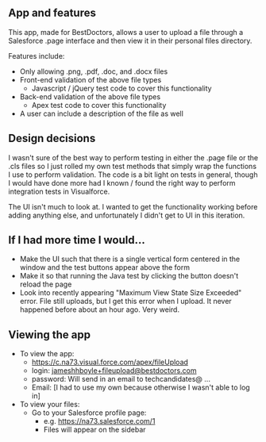 ## App and features

This app, made for BestDoctors, allows a user
to upload a file through a Salesforce .page interface and then view it in their personal files directory. 

Features include:
* Only allowing .png, .pdf, .doc, and .docx files
* Front-end validation of the above file types
    * Javascript / jQuery test code to cover this functionality
* Back-end validation of the above file types
    * Apex test code to cover this functionality
* A user can include a description of the file as well

## Design decisions

I wasn't sure of the best way to perform testing in either the .page file or the .cls files so I just rolled my own test methods that simply wrap the functions I use to perform validation. The code is a bit light on tests in general, though I would have done more had I known / found the right way to perform integration tests
in Visualforce.

The UI isn't much to look at. I wanted to get the functionality working before adding anything else, and unfortunately I didn't get to UI in this iteration.

## If I had more time I would...
* Make the UI such that there is a single vertical form centered in the window and the test buttons appear above the form
* Make it so that running the Java test by clicking the button doesn't reload the page
* Look into recently appearing "Maximum View State Size Exceeded" error. File still uploads, but I get this error when I upload. It never happened before about an hour ago. Very weird.

## Viewing the app

* To view the app: 
    * https://c.na73.visual.force.com/apex/fileUpload
    * login: jameshhboyle+fileupload@bestdoctors.com
    * password: Will send in an email to techcandidates@ ...
    * Email: [I had to use my own because otherwise I wasn't able to log in]
* To view your files:
    * Go to your Salesforce profile page:
        * e.g. https://na73.salesforce.com/1
        * Files will appear on the sidebar
